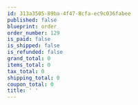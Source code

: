 ```yaml
---
id: 313a3505-89ba-4f47-8cfa-ec9c036fabee
published: false
blueprint: order
order_number: 129
is_paid: false
is_shipped: false
is_refunded: false
grand_total: 0
items_total: 0
tax_total: 0
shipping_total: 0
coupon_total: 0
title: ' '
---
```


